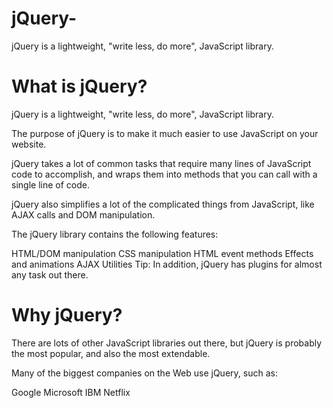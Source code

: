 # jQuery-
jQuery is a lightweight, "write less, do more", JavaScript library.

# What is jQuery?

jQuery is a lightweight, "write less, do more", JavaScript library.

The purpose of jQuery is to make it much easier to use JavaScript on your website.

jQuery takes a lot of common tasks that require many lines of JavaScript code to accomplish, and wraps them into methods that you can call with a single line of code.

jQuery also simplifies a lot of the complicated things from JavaScript, like AJAX calls and DOM manipulation.

The jQuery library contains the following features:

HTML/DOM manipulation
CSS manipulation
HTML event methods
Effects and animations
AJAX
Utilities
Tip: In addition, jQuery has plugins for almost any task out there.

# Why jQuery?

There are lots of other JavaScript libraries out there, but jQuery is probably the most popular, and also the most extendable.

Many of the biggest companies on the Web use jQuery, such as:

Google
Microsoft
IBM
Netflix
